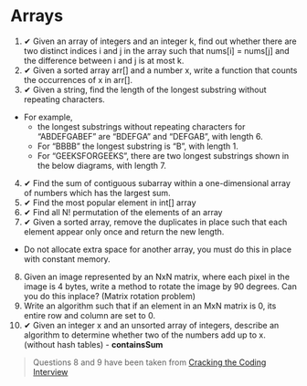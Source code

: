 # Arrays
1. ✔ Given an array of integers and an integer k, find out whether there are two distinct indices i and j in the array such that nums[i] = nums[j] and the difference between i and j is at most k.
2. ✔ Given a sorted array arr[] and a number x, write a function that counts the occurrences of x in arr[].
3. ✔ Given a string, find the length of the longest substring without repeating characters.
  * For example,
    * the longest substrings without repeating characters for “ABDEFGABEF” are “BDEFGA” and “DEFGAB”, with length 6.
    * For “BBBB” the longest substring is “B”, with length 1.
    * For “GEEKSFORGEEKS”, there are two longest substrings shown in the below diagrams, with length 7.
4. ✔ Find the sum of contiguous subarray within a one-dimensional array of numbers which has the largest sum.
5. ✔ Find the most popular element in int[] array
6. ✔ Find all N! permutation of the elements of an array
7. ✔ Given a sorted array, remove the duplicates in place such that each element appear only once and return the new length.
  * Do not allocate extra space for another array, you must do this in place with constant memory.
8. Given an image represented by an NxN matrix, where each pixel in the image is 4 bytes, write a method to rotate the image by 90 degrees. Can you do this inplace? (Matrix rotation problem)
9. Write an algorithm such that if an element in an MxN matrix is 0, its entire row and column are set to 0.
10. ✔ Given an integer x and an unsorted array of integers, describe an algorithm to determine whether two of the numbers add up to x. (without hash tables) - **containsSum**

> Questions 8 and 9 have been taken from [Cracking the Coding Interview](http://www.amazon.com/Cracking-Coding-Interview-6th-Edition/dp/0984782850)
